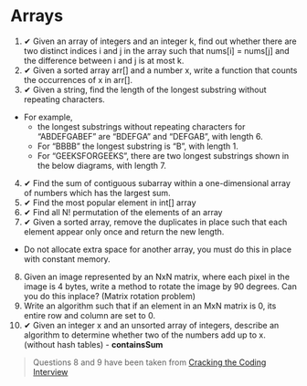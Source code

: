 # Arrays
1. ✔ Given an array of integers and an integer k, find out whether there are two distinct indices i and j in the array such that nums[i] = nums[j] and the difference between i and j is at most k.
2. ✔ Given a sorted array arr[] and a number x, write a function that counts the occurrences of x in arr[].
3. ✔ Given a string, find the length of the longest substring without repeating characters.
  * For example,
    * the longest substrings without repeating characters for “ABDEFGABEF” are “BDEFGA” and “DEFGAB”, with length 6.
    * For “BBBB” the longest substring is “B”, with length 1.
    * For “GEEKSFORGEEKS”, there are two longest substrings shown in the below diagrams, with length 7.
4. ✔ Find the sum of contiguous subarray within a one-dimensional array of numbers which has the largest sum.
5. ✔ Find the most popular element in int[] array
6. ✔ Find all N! permutation of the elements of an array
7. ✔ Given a sorted array, remove the duplicates in place such that each element appear only once and return the new length.
  * Do not allocate extra space for another array, you must do this in place with constant memory.
8. Given an image represented by an NxN matrix, where each pixel in the image is 4 bytes, write a method to rotate the image by 90 degrees. Can you do this inplace? (Matrix rotation problem)
9. Write an algorithm such that if an element in an MxN matrix is 0, its entire row and column are set to 0.
10. ✔ Given an integer x and an unsorted array of integers, describe an algorithm to determine whether two of the numbers add up to x. (without hash tables) - **containsSum**

> Questions 8 and 9 have been taken from [Cracking the Coding Interview](http://www.amazon.com/Cracking-Coding-Interview-6th-Edition/dp/0984782850)
